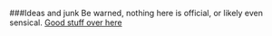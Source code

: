###Ideas and junk
Be warned, nothing here is official, or likely even sensical.
[Good stuff over here](https://github.com/cfpb/grasshopper)

